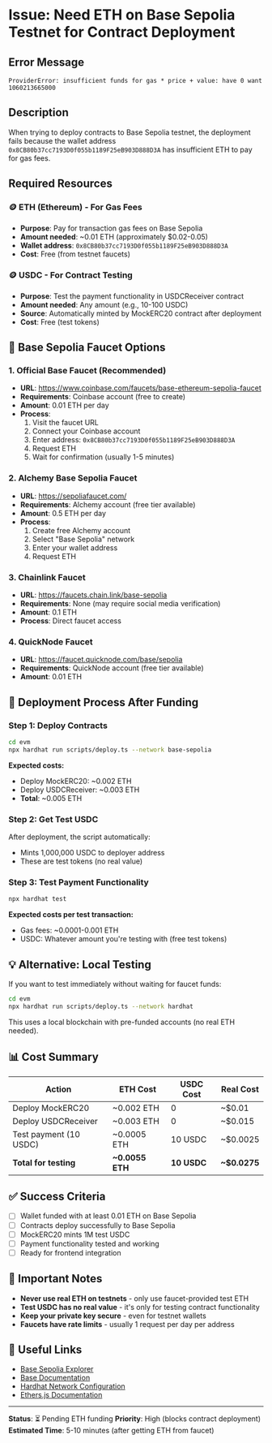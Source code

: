 # Issue: Need ETH on Base Sepolia Testnet for Contract Deployment

## Error Message

```
ProviderError: insufficient funds for gas * price + value: have 0 want 1060213665000
```

## Description

When trying to deploy contracts to Base Sepolia testnet, the deployment fails because the wallet address `0x8CB80b37cc7193D0f055b1189F25eB903D888D3A` has insufficient ETH to pay for gas fees.

## Required Resources

### 🪙 **ETH (Ethereum) - For Gas Fees**

- **Purpose**: Pay for transaction gas fees on Base Sepolia
- **Amount needed**: ~0.01 ETH (approximately $0.02-0.05)
- **Wallet address**: `0x8CB80b37cc7193D0f055b1189F25eB903D888D3A`
- **Cost**: Free (from testnet faucets)

### 🪙 **USDC - For Contract Testing**

- **Purpose**: Test the payment functionality in USDCReceiver contract
- **Amount needed**: Any amount (e.g., 10-100 USDC)
- **Source**: Automatically minted by MockERC20 contract after deployment
- **Cost**: Free (test tokens)

## 🚰 **Base Sepolia Faucet Options**

### **1. Official Base Faucet (Recommended)**

- **URL**: https://www.coinbase.com/faucets/base-ethereum-sepolia-faucet
- **Requirements**: Coinbase account (free to create)
- **Amount**: 0.01 ETH per day
- **Process**:
  1. Visit the faucet URL
  2. Connect your Coinbase account
  3. Enter address: `0x8CB80b37cc7193D0f055b1189F25eB903D888D3A`
  4. Request ETH
  5. Wait for confirmation (usually 1-5 minutes)

### **2. Alchemy Base Sepolia Faucet**

- **URL**: https://sepoliafaucet.com/
- **Requirements**: Alchemy account (free tier available)
- **Amount**: 0.5 ETH per day
- **Process**:
  1. Create free Alchemy account
  2. Select "Base Sepolia" network
  3. Enter your wallet address
  4. Request ETH

### **3. Chainlink Faucet**

- **URL**: https://faucets.chain.link/base-sepolia
- **Requirements**: None (may require social media verification)
- **Amount**: 0.1 ETH
- **Process**: Direct faucet access

### **4. QuickNode Faucet**

- **URL**: https://faucet.quicknode.com/base/sepolia
- **Requirements**: QuickNode account (free tier available)
- **Amount**: 0.01 ETH

## 🔄 **Deployment Process After Funding**

### **Step 1: Deploy Contracts**

```bash
cd evm
npx hardhat run scripts/deploy.ts --network base-sepolia
```

**Expected costs:**

- Deploy MockERC20: ~0.002 ETH
- Deploy USDCReceiver: ~0.003 ETH
- **Total**: ~0.005 ETH

### **Step 2: Get Test USDC**

After deployment, the script automatically:

- Mints 1,000,000 USDC to deployer address
- These are test tokens (no real value)

### **Step 3: Test Payment Functionality**

```bash
npx hardhat test
```

**Expected costs per test transaction:**

- Gas fees: ~0.0001-0.001 ETH
- USDC: Whatever amount you're testing with (free test tokens)

## 💡 **Alternative: Local Testing**

If you want to test immediately without waiting for faucet funds:

```bash
cd evm
npx hardhat run scripts/deploy.ts --network hardhat
```

This uses a local blockchain with pre-funded accounts (no real ETH needed).

## 📊 **Cost Summary**

| Action                 | ETH Cost        | USDC Cost   | Real Cost    |
| ---------------------- | --------------- | ----------- | ------------ |
| Deploy MockERC20       | ~0.002 ETH      | 0           | ~$0.01       |
| Deploy USDCReceiver    | ~0.003 ETH      | 0           | ~$0.015      |
| Test payment (10 USDC) | ~0.0005 ETH     | 10 USDC     | ~$0.0025     |
| **Total for testing**  | **~0.0055 ETH** | **10 USDC** | **~$0.0275** |

## ✅ **Success Criteria**

- [ ] Wallet funded with at least 0.01 ETH on Base Sepolia
- [ ] Contracts deploy successfully to Base Sepolia
- [ ] MockERC20 mints 1M test USDC
- [ ] Payment functionality tested and working
- [ ] Ready for frontend integration

## 🚨 **Important Notes**

- **Never use real ETH on testnets** - only use faucet-provided test ETH
- **Test USDC has no real value** - it's only for testing contract functionality
- **Keep your private key secure** - even for testnet wallets
- **Faucets have rate limits** - usually 1 request per day per address

## 🔗 **Useful Links**

- [Base Sepolia Explorer](https://sepolia.basescan.org/)
- [Base Documentation](https://docs.base.org/)
- [Hardhat Network Configuration](https://hardhat.org/hardhat-network/docs/reference)
- [Ethers.js Documentation](https://docs.ethers.org/)

---

**Status**: ⏳ Pending ETH funding
**Priority**: High (blocks contract deployment)
**Estimated Time**: 5-10 minutes (after getting ETH from faucet)
